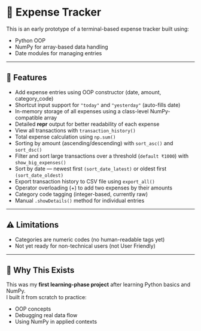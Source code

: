 # 💸 Expense Tracker

This is an early prototype of a terminal-based expense tracker built using:

- Python OOP
- NumPy for array-based data handling
- Date modules for managing entries

---

## 📌 Features

- Add expense entries using OOP constructor (date, amount, category_code)
- Shortcut input support for `"today"` and `"yesterday"` (auto-fills date)
- In-memory storage of all expenses using a class-level NumPy-compatible array
- Detailed __repr__ output for better readability of each expense
- View all transactions with `transaction_history()`
- Total expense calculation using `np.sum()`
- Sorting by amount (ascending/descending) with `sort_asc()` and `sort_dsc()`
- Filter and sort large transactions over a threshold (`default ₹1000`) with `show_big_expenses()`
- Sort by date — newest first `(sort_date_latest)` or oldest first `(sort_date_oldest)`
- Export transaction history to CSV file using `export_all()`
- Operator overloading (+) to add two expenses by their amounts
- Category code tagging (integer-based, currently raw)
- Manual `.showDetails()` method for individual entries

---

## ⚠️ Limitations

- Categories are numeric codes (no human-readable tags yet)
- Not yet ready for non-technical users (not User Friendly)

---

## 🧠 Why This Exists

This was my **first learning-phase project** after learning Python basics and NumPy.  
I built it from scratch to practice:

- OOP concepts
- Debugging real data flow
- Using NumPy in applied contexts

